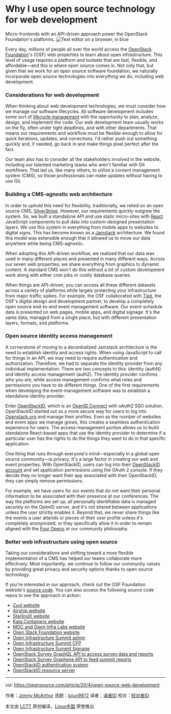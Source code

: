 [#]: collector: (lujun9972)
[#]: translator: ( )
[#]: reviewer: ( )
[#]: publisher: ( )
[#]: url: ( )
[#]: subject: (Why I use open source technology for web development)
[#]: via: (https://opensource.com/article/20/4/open-source-web-development)
[#]: author: (Jimmy McArthur https://opensource.com/users/jimmymcarthur)

Why I use open source technology for web development
======
Micro-frontends with an API-driven approach power the OpenStack
Foundation's platforms.
![Text editor on a browser, in blue][1]

Every day, millions of people all over the world access the [OpenStack Foundation][2]'s (OSF) web properties to learn about open infrastructure. This level of usage requires a platform and toolsets that are fast, flexible, and affordable—and this is where open source comes in. Not only that, but given that we work for an open source software foundation, we naturally incorporate open source technologies into everything we do, including web development.

### Considerations for web development

When thinking about web development technologies, we must consider how we manage our software lifecycles. All software development includes some sort of [lifecycle management][3] with the opportunity to plan, analyze, design, and implement the code. Our web development team usually works on the fly, often under tight deadlines, and with other departments. That means our requirements and workflow must be flexible enough to allow for quick iterations, updates, and corrections. I'd rather push out something quickly and, if needed, go back in and make things pixel perfect after the fact.

Our team also has to consider all the stakeholders involved in the website, including our talented marketing teams who aren't familiar with Git workflows. That led us, like many others, to utilize a content management system (CMS), so those professionals can make updates without having to use Git.

### Building a CMS-agnostic web architecture

In order to uphold this need for flexibility, traditionally, we relied on an open source CMS, [SilverStripe][4]. However, our requirements quickly outgrew the system. So, we built a standalone API and use static micro-sites with [React][5] JavaScript components to pull data into custom-designed presentation layers. We use this system in everything from mobile apps to websites to digital signs. This has become known as a [Jamstack][6] architecture. We found this model was extensible enough that it allowed us to move our data anywhere while being CMS-agnostic.

When adopting this API-driven workflow, we realized that our data was used in many different places and presented in many different ways. Across our seven web properties, we share everything from graphics to dynamic content. A standard CMS won't do this without a lot of custom development work along with either cron jobs or costly database queries.

When things are API-driven, you can access all these different datasets across a variety of platforms while largely protecting your infrastructure from major traffic spikes. For example, the OSF collaborated with [Tipit][7], the OSF's digital design and development partner, to develop a completely open source end-to-end event management software. Our event-schedule data is presented on web pages, mobile apps, and digital signage. It's the same data, managed from a single place, but with different presentation layers, formats, and platforms.

### Open source identity access management

A cornerstone of moving to a decentralized Jamstack architecture is the need to establish identity and access rights. When using JavaScript to call for things in an API, we may need to require authentication and authorization. Therefore, we had to separate the identity provider from any individual implementation. There are two concepts to this: identity (authN) and identity access management (authZ). The identity provider confirms who you are, while access management confirms what roles and permissions you have to do different things. One of the first requirements when developing the event-management software was to establish a standalone identity provider.

Enter [OpenStackID][8], which is an [OpenID Connect][9] with oAuth2 SSO solution. OpenStackID started out as a more secure way for users to log into [Openstack.org][10] and manage their profiles. Even as the number of websites and event apps we manage grows, this creates a seamless authentication experience for users. The access-management portion allows us to build standalone React-based apps that use the identity provider to determine if a particular user has the rights to do the things they want to do in that specific application.

One thing that runs through everyone's mind—especially in a global open source community—is privacy. It's a large factor in creating our web and event properties. With OpenStackID, users can log into their [OpenStackID account][11] and set application permissions using the OAuth 2 console. If they decide they no longer want their app associated with their OpenStackID, they can simply remove permissions.

For example, we have users for our events that do not want their personal information to be associated with their presence at our conferences. The way the platforms are set up, all personally identifiable data is managed securely on the OpenID server, and it's not shared between applications unless the user strictly enables it. Beyond that, we never share things like the events a user attends or pieces of their user profile unless it's completely anonymized, or they specifically allow it in order to remain aligned with the [Four Opens][12] or our community philosophy.

### Better web infrastructure using open source

Taking our considerations and shifting toward a more flexible implementation of a CMS has helped our teams collaborate more effectively. Most importantly, we continue to follow our community values by providing great privacy and security options thanks to open source technology.

If you're interested in our approach, check out the OSF Foundation website's [source code][13]. You can also access the following source code repos to see the approach in action:

  * [Zuul website][14]
  * [Airship website][15]
  * [StarlingX website][16]
  * [Kata Containers website][17]
  * [MOC and Open Infra Labs website][18]
  * [Open Stack Foundation website][19]
  * [Open Infrastructure Summit admin][20]
  * [Open Infrastructure Summit CFP][21]
  * [Open Infrastructure Summit Signage][22]
  * [OpenStack Survey GraphQL API to access survey data and reports][23]
  * [OpenStack Survey Graphene API to feed summit reports][24]
  * [OpenStackID authentication system][25]
  * [OpenStackID resource server][26]



--------------------------------------------------------------------------------

via: https://opensource.com/article/20/4/open-source-web-development

作者：[Jimmy McArthur][a]
选题：[lujun9972][b]
译者：[译者ID](https://github.com/译者ID)
校对：[校对者ID](https://github.com/校对者ID)

本文由 [LCTT](https://github.com/LCTT/TranslateProject) 原创编译，[Linux中国](https://linux.cn/) 荣誉推出

[a]: https://opensource.com/users/jimmymcarthur
[b]: https://github.com/lujun9972
[1]: https://opensource.com/sites/default/files/styles/image-full-size/public/lead-images/browser_blue_text_editor_web.png?itok=lcf-m6N7 (Text editor on a browser, in blue)
[2]: https://osf.dev/
[3]: https://en.wikipedia.org/wiki/Systems_development_life_cycle
[4]: https://www.silverstripe.org/
[5]: https://reactjs.org/
[6]: https://jamstack.org/
[7]: https://www.tipit.net/
[8]: https://opendev.org/explore/repos?q=openstackid&tab=&sort=recentupdate
[9]: https://openid.net/connect/
[10]: http://Openstack.org
[11]: https://openstackid.org/
[12]: https://osf.dev/about/four-opens/
[13]: https://github.com/OpenStackweb/openstack-org
[14]: https://opendev.org/zuul/zuul-website
[15]: https://github.com/AirshipWeb/airship-website
[16]: https://github.com/StarlingXWeb/starlingx-website
[17]: https://github.com/kata-containers/www.katacontainers.io
[18]: https://github.com/OpenStackweb/openinfralabs-website
[19]: https://github.com/OpenStackweb/osf-website
[20]: https://github.com/OpenStackweb/summit-admin
[21]: https://github.com/OpenStackweb/call-for-presentations
[22]: https://github.com/OpenStackweb/openstacksignage
[23]: https://github.com/OpenStackweb/openstack-survey-api
[24]: https://github.com/OpenStackweb/summit-reports-api
[25]: https://opendev.org/osf/openstackid
[26]: https://opendev.org/osf/openstackid-resources
